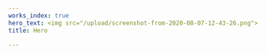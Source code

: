 ```yaml
---
works_index: true
hero_text: <img src="/upload/screenshot-from-2020-08-07-12-43-26.png">
title: Hero

---
```

<Hero :text="$page.frontmatter.hero_text" />
<WorksList />